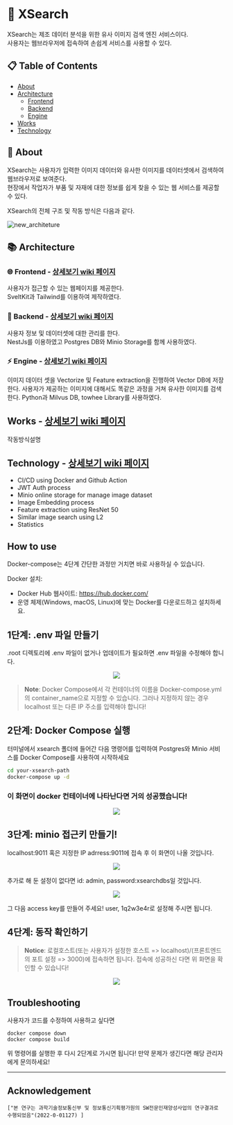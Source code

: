 # 🔎 XSearch
XSearch는 제조 데이터 분석을 위한 유사 이미지 검색 엔진 서비스이다.   
사용자는 웹브라우저에 접속하여 손쉽게 서비스를 사용할 수 있다.

## 📋 Table of Contents
+ [About](#about)
+ [Architecture](#architecture)
  + [Frontend](#frontend---상세보기-wiki-페이지)
  + [Backend](#backend---상세보기-wiki-페이지)
  + [Engine](#engine---상세보기-wiki-페이지)
+ [Works](#works)
+ [Technology](#technology)

## 📁 About
XSearch는 사용자가 입력한 이미지 데이터와 유사한 이미지를 데이터셋에서 검색하여 웹브라우저로 보여준다.   
현장에서 작업자가 부품 및 자재에 대한 정보를 쉽게 찾을 수 있는 웹 서비스를 제공할 수 있다.

XSearch의 전체 구조 및 작동 방식은 다음과 같다.   

![new_architeture](https://github.com/korone00/xsearch/assets/132381239/14641df9-c680-445e-a995-f805fc85a380)

## 📚 Architecture

### 🌐 Frontend - [상세보기 wiki 페이지](https://github.com/korone00/xsearch/wiki/Architecture#frontend-%EC%A0%95%EC%9B%85-%EA%B0%80%EC%9D%80)
사용자가 접근할 수 있는 웹페이지를 제공한다.   
SveltKit과 Tailwind를 이용하여 제작하였다.
### 💾 Backend - [상세보기 wiki 페이지](https://github.com/korone00/xsearch/wiki/Architecture#backend)
사용자 정보 및 데이터셋에 대한 관리를 한다.    
NestJs를 이용하였고 Postgres DB와 Minio Storage를 함께 사용하였다.
### ⚡ Engine - [상세보기 wiki 페이지](https://github.com/korone00/xsearch/wiki/Architecture#engine)
이미지 데이터 셋을 Vectorize 및 Feature extraction을 진행하여 Vector DB에 저장한다. 사용자가 제공하는 이미지에 대해서도 똑같은 과정을 거쳐 유사한 이미지를 검색한다. Python과 Milvus DB, towhee Library를 사용하였다.
## Works - [상세보기 wiki 페이지]()
작동방식설명
## Technology - [상세보기 wiki 페이지](https://github.com/korone00/xsearch/wiki/Technology)
+ CI/CD using Docker and Github Action
+ JWT Auth process
+ Minio online storage for manage image dataset
+ Image Embedding process
+ Feature extraction using ResNet 50
+ Similar image search using L2
+ Statistics

## How to use

Docker-compose는 4단계 간단한 과정만 거치면 바로 사용하실 수 있습니다.

 Docker 설치:
   - Docker Hub 웹사이트: https://hub.docker.com/
   - 운영 체제(Windows, macOS, Linux)에 맞는 Docker를 다운로드하고 설치하세요.

## 1단계: .env 파일 만들기
.root 디렉토리에 .env 파일이 없거나 업데이트가 필요하면 .env 파일을 수정해야 합니다.

<p align="center">
 <img src = "./readmeimgs/dotenv.png">
</p>

> **Note**: Docker Compose에서 각 컨테이너의 이름을 Docker-compose.yml의 container_name으로 지정할 수 있습니다. 그러나 지정하지 않는 경우 localhost 또는 다른 IP 주소를 입력해야 합니다! 

## 2단계: Docker Compose 실행

터미널에서 xsearch 폴더에 들어간 다음 명령어를 입력하여 Postgres와 Minio 서비스를 Docker Compose를 사용하여 시작하세요

```bash
cd your-xsearch-path
docker-compose up -d
```

### 이 화면이 docker 컨테이너에 나타난다면 거의 성공했습니다!

<p align="center">
 <img src = "./readmeimgs/docker container.png">
</p>

## 3단계: minio 접근키 만들기!
localhost:9011 혹은 지정한 IP adrress:9011에 접속 후 이 화면이 나올 것입니다.
<p align="center">
 <img src = "./readmeimgs/miniologin.png">
</p>

추가로 해 둔 설정이 없다면 id: admin, password:xsearchdbs일 것입니다.

<p align="center">
 <img src = "./readmeimgs/minio access key.png">
</p>

그 다음 access key를 만들어 주세요!
user, 1q2w3e4r로 설정해 주시면 됩니다.

## 4단계: 동작 확인하기
> **Notice**: 로컬호스트(또는 사용자가 설정한 호스트 => localhost)/(프론트엔드의 포트 설정 => 3000)에 접속하면 됩니다. 접속에 성공하신 다면 위 화면을 확인할 수 있습니다!

<p align="center">
 <img src = "./readmeimgs/frontend screen.png">
</p>

## Troubleshooting
사용자가 코드를 수정하여 사용하고 싶다면


```
docker compose down
docker compose build
```
위 명령어를 실행한 후 다시 2단계로 가시면 됩니다!
만약 문제가 생긴다면 해당 관리자에게 문의하세요!

---
## Acknowledgement
```
["본 연구는 과학기술정보통신부 및 정보통신기획평가원의 SW전문인재양성사업의 연구결과로 수행되었음"(2022-0-01127) ]
```
